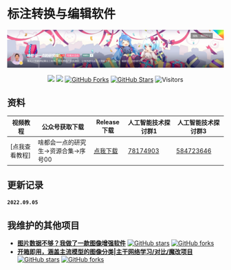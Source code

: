 标注转换与编辑软件
===========================

<div align="center">

[![BILIBILI](https://raw.githubusercontent.com/Fafa-DL/readme-data/main/Bilibili.png)](https://space.bilibili.com/46880349)

![](https://img.shields.io/badge/Label%20Convert-v1.0-brightgreen)
![](https://img.shields.io/badge/Windows-%3E%3D10-green)
[![GitHub Forks](https://img.shields.io/github/forks/Fafa-DL/LabelConvert)](https://github.com/Fafa-DL/LabelConvert)
[![GitHub Stars](https://img.shields.io/github/stars/Fafa-DL/LabelConvert)](https://github.com/Fafa-DL/LabelConvert)
![Visitors](https://visitor-badge.glitch.me/badge?page_id=Fafa-DL.LabelConvert&right_color=yellow)

</div>

## 资料
|视频教程|公众号获取下载|Release下载|人工智能技术探讨群1|人工智能技术探讨群3|
|---|---|---|---|---|
|[点我查看教程]|啥都会一点的研究生->资源合集->序号00|[点我下载](https://github.com/Fafa-DL/LabelConvert/archive/refs/tags/v1.0.zip)|[78174903](https://jq.qq.com/?_wv=1027&k=lY5KVICA)|[584723646](https://jq.qq.com/?_wv=1027&k=bakez5Yz)|

## 更新记录
**`2022.09.05`**
## 我维护的其他项目
- [**图片数据不够？我做了一款图像增强软件**](https://github.com/Fafa-DL/Image-Augmentation)
[![GitHub stars](https://img.shields.io/github/stars/Fafa-DL/Image-Augmentation)](https://github.com/Fafa-DL/Image-Augmentation)
[![GitHub forks](https://img.shields.io/github/forks/Fafa-DL/Image-Augmentation)](https://github.com/Fafa-DL/Image-Augmentation)
- [**开箱即用，涵盖主流模型的图像分类|主干网络学习/对比/魔改项目**](https://github.com/Fafa-DL/Awesome-Backbones)
[![GitHub stars](https://img.shields.io/github/stars/Fafa-DL/Awesome-Backbones)](https://github.com/Fafa-DL/Awesome-Backbones)
[![GitHub forks](https://img.shields.io/github/forks/Fafa-DL/Awesome-Backbones)](https://github.com/Fafa-DL/Awesome-Backbones)